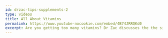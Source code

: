 ```yaml
---
id: drzac-tips-supplements-2
type: videos
title: All About Vitamins
permalink: https://www.youtube-nocookie.com/embed/4B74JRRQKd0
excerpt: Are you getting too many vitamins? Dr Zac discusses the the signs and symptoms.
---
```

